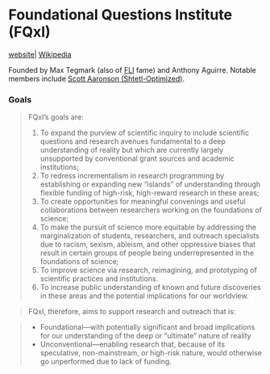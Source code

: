 
# Foundational Questions Institute (FQxI)

[website](https://fqxi.org/)| [Wikipedia](https://en.wikipedia.org/wiki/Foundational_Questions_Institute)

Founded by Max Tegmark (also of [FLI](/content/wiki/Cartography/Emeritia/FLI) fame) and Anthony Aguirre. Notable members include [Scott Aaronson (Shtetl-Optimized)](/content/wiki/Cartography/Lesser%20Wrongia/Shtetl-Optimized).

### Goals

> FQxI’s goals are:
>1. To expand the purview of scientific inquiry to include scientific questions and research avenues fundamental to a deep understanding of reality but which are currently largely unsupported by conventional grant sources and academic institutions;
>2. To redress incrementalism in research programming by establishing or expanding new “islands” of understanding through flexible funding of high-risk, high-reward research in these areas;
>3. To create opportunities for meaningful convenings and useful collaborations between researchers working on the foundations of science;
>4. To make the pursuit of science more equitable by addressing the marginalization of students, researchers, and outreach specialists due to racism, sexism, ableism, and other oppressive biases that result in certain groups of people being underrepresented in the foundations of science;
>5. To improve science via research, reimagining, and prototyping of scientific practices and institutions.
>6. To increase public understanding of known and future discoveries in these areas and the potential implications for our worldview.

>FQxI, therefore, aims to support research and outreach that is:

>- Foundational—with potentially significant and broad implications for our understanding of the deep or “ultimate” nature of reality
>- Unconventional—enabling research that, because of its speculative, non-mainstream, or high-risk nature, would otherwise go unperformed due to lack of funding.